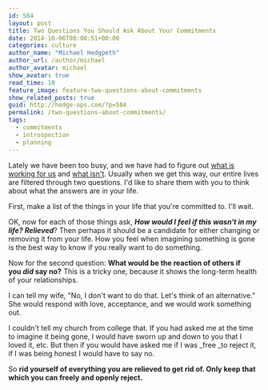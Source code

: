 ```yaml
---
id: 584
layout: post
title: Two Questions You Should Ask About Your Commitments
date: 2014-10-06T08:00:51+00:00
categories: culture
author_name: "Michael Hedgpeth"
author_url: /author/michael
author_avatar: michael
show_avatar: true
read_time: 10
feature_image: feature-two-questions-about-commitments 
show_related_posts: true 
guid: http://hedge-ops.com/?p=584
permalink: /two-questions-about-commitments/
tags:
  - commitments
  - introspection
  - planning
---
```

Lately we have been too busy, and we have had to figure out [what is working for us](/achievable-contentment/ "Achievable Contentment") and [what isn't](/failure-the-catalyst/ "Failure the Catalyst"). Usually when we get this way, our entire lives are filtered through two questions. I'd like to share them with you to think about what the answers are in your life.<!--more-->

First, make a list of the things in your life that you're committed to. I'll wait.

OK, now for each of those things ask, **_How would I feel if this wasn't in my life? Relieved_**? Then perhaps it should be a candidate for either changing or removing it from your life. How you feel when imagining something is gone is the best way to know if you really want to do something.

Now for the second question: **What would be the reaction of others if you _did_ say no?** This is a tricky one, because it shows the long-term health of your relationships.

I can tell my wife, "No, I don't want to do that. Let's think of an alternative." She would respond with love, acceptance, and we would work something out.

I couldn't tell my church from college that. If you had asked me at the time to imagine it being gone, I would have sworn up and down to you that I loved it, etc. But then if you would have asked me if I was _free _to reject it, if I was being honest I would have to say no.

So **rid yourself of everything you are relieved to get rid of. Only keep that which you can freely and openly reject.**